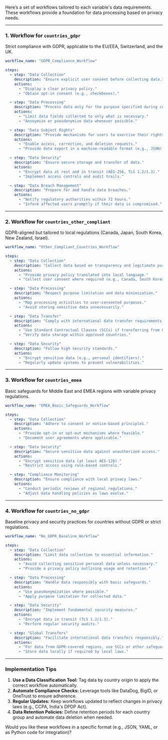Here’s a set of workflows tailored to each variable's data requirements. These workflows provide a foundation for data
processing based on privacy needs.

---

### **1. Workflow for `countries_gdpr`**

Strict compliance with GDPR, applicable to the EU/EEA, Switzerland, and the UK.

```yaml
workflow_name: "GDPR_Compliance_Workflow"

steps:
  - step: "Data Collection"
    description: "Ensure explicit user consent before collecting data."
    actions:
      - "Display a clear privacy policy."
      - "Obtain opt-in consent (e.g., checkboxes)."

  - step: "Data Processing"
    description: "Process data only for the purpose specified during consent."
    actions:
      - "Limit data fields collected to only what is necessary."
      - "Anonymize or pseudonymize data whenever possible."

  - step: "Data Subject Rights"
    description: "Provide mechanisms for users to exercise their rights."
    actions:
      - "Enable access, correction, and deletion requests."
      - "Provide data export in a machine-readable format (e.g., JSON)."

  - step: "Data Security"
    description: "Ensure secure storage and transfer of data."
    actions:
      - "Encrypt data at rest and in transit (AES-256, TLS 1.2/1.3)."
      - "Implement access controls and audit trails."

  - step: "Data Breach Management"
    description: "Prepare for and handle data breaches."
    actions:
      - "Notify regulatory authorities within 72 hours."
      - "Inform affected users promptly if their data is compromised."
```

---

### **2. Workflow for `countries_other_compliant`**

GDPR-aligned but tailored to local regulations (Canada, Japan, South Korea, New Zealand, Israel).

```yaml
workflow_name: "Other_Compliant_Countries_Workflow"

steps:
  - step: "Data Collection"
    description: "Collect data based on transparency and legitimate purpose."
    actions:
      - "Provide privacy policy translated into local language."
      - "Collect user consent where required (e.g., Canada, South Korea)."

  - step: "Data Processing"
    description: "Respect purpose limitation and data minimization."
    actions:
      - "Map processing activities to user-consented purposes."
      - "Avoid storing sensitive data unnecessarily."

  - step: "Data Transfer"
    description: "Comply with international data transfer requirements."
    actions:
      - "Use Standard Contractual Clauses (SCCs) if transferring from GDPR regions."
      - "Verify data storage within approved countries."

  - step: "Data Security"
    description: "Follow high security standards."
    actions:
      - "Encrypt sensitive data (e.g., personal identifiers)."
      - "Regularly update systems to prevent vulnerabilities."
```

---

### **3. Workflow for `countries_emea`**

Basic safeguards for Middle East and EMEA regions with variable privacy regulations.

```yaml
workflow_name: "EMEA_Basic_Safeguards_Workflow"

steps:
  - step: "Data Collection"
    description: "Adhere to consent or notice-based principles."
    actions:
      - "Provide opt-in or opt-out mechanisms where feasible."
      - "Document user agreements where applicable."

  - step: "Data Security"
    description: "Secure sensitive data against unauthorized access."
    actions:
      - "Encrypt sensitive data (at least AES-128)."
      - "Restrict access using role-based controls."

  - step: "Compliance Monitoring"
    description: "Ensure compliance with local privacy laws."
    actions:
      - "Conduct periodic reviews of regional regulations."
      - "Adjust data handling policies as laws evolve."
```

---

### **4. Workflow for `countries_no_gdpr`**

Baseline privacy and security practices for countries without GDPR or strict regulations.

```yaml
workflow_name: "No_GDPR_Baseline_Workflow"

steps:
  - step: "Data Collection"
    description: "Limit data collection to essential information."
    actions:
      - "Avoid collecting sensitive personal data unless necessary."
      - "Provide a privacy policy outlining usage and retention."

  - step: "Data Processing"
    description: "Handle data responsibly with basic safeguards."
    actions:
      - "Use pseudonymization where possible."
      - "Apply purpose limitation for collected data."

  - step: "Data Security"
    description: "Implement fundamental security measures."
    actions:
      - "Encrypt data in transit (TLS 1.2/1.3)."
      - "Perform regular security audits."

  - step: "Global Transfers"
    description: "Facilitate international data transfers responsibly."
    actions:
      - "For data from GDPR-covered regions, use SCCs or other safeguards."
      - "Store data locally if required by local laws."
```

---

### Implementation Tips

1. **Use a Data Classification Tool:** Tag data by country origin to apply the correct workflow automatically.
2. **Automate Compliance Checks:** Leverage tools like DataDog, BigID, or OneTrust to ensure adherence.
3. **Regular Updates:** Keep workflows updated to reflect changes in privacy laws (e.g., CCPA, India's DPDP Act).
4. **Data Retention Policies:** Define retention periods for each country group and automate data deletion when needed.

Would you like these workflows in a specific format (e.g., JSON, YAML, or as Python code for integration)?